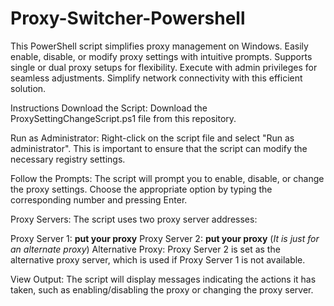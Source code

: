 # Proxy-Switcher-Powershell
This PowerShell script simplifies proxy management on Windows. Easily enable, disable, or modify proxy settings with intuitive prompts. Supports single or dual proxy setups for flexibility. Execute with admin privileges for seamless adjustments. Simplify network connectivity with this efficient solution.

Instructions
Download the Script: Download the ProxySettingChangeScript.ps1 file from this repository.

Run as Administrator: Right-click on the script file and select "Run as administrator". This is important to ensure that the script can modify the necessary registry settings.

Follow the Prompts: The script will prompt you to enable, disable, or change the proxy settings. Choose the appropriate option by typing the corresponding number and pressing Enter.

Proxy Servers: The script uses two proxy server addresses:

Proxy Server 1: **put your proxy**
Proxy Server 2: **put your proxy** (_It is just for an alternate proxy_)
Alternative Proxy: Proxy Server 2 is set as the alternative proxy server, which is used if Proxy Server 1 is not available.

View Output: The script will display messages indicating the actions it has taken, such as enabling/disabling the proxy or changing the proxy server.
